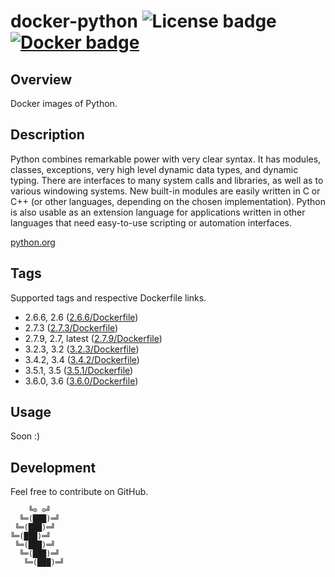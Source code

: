 # docker-python ![License badge][license-img] [![Docker badge][docker-img]][docker-url]

## Overview

Docker images of Python.

## Description

Python  combines  remarkable power  with  very  clear  syntax. It  has  modules,
classes,  exceptions,   very  high  level   dynamic  data  types,   and  dynamic
typing. There are interfaces  to many system calls and libraries,  as well as to
various windowing systems.  New built-in modules are easily written  in C or C++
(or other  languages, depending  on the chosen  implementation). Python  is also
usable as an extension language for applications written in other languages that
need easy-to-use scripting or automation interfaces.

[python.org](https://www.python.org/)

## Tags

Supported tags and respective Dockerfile links.

- 2.6.6, 2.6 ([2.6.6/Dockerfile][1])
- 2.7.3 ([2.7.3/Dockerfile][2])
- 2.7.9, 2.7, latest ([2.7.9/Dockerfile][3])
- 3.2.3, 3.2 ([3.2.3/Dockerfile][4])
- 3.4.2, 3.4 ([3.4.2/Dockerfile][5])
- 3.5.1, 3.5 ([3.5.1/Dockerfile][6])
- 3.6.0, 3.6 ([3.6.0/Dockerfile][7])

## Usage

Soon :)

## Development

Feel free to contribute on GitHub.

```
    ╚⊙ ⊙╝
  ╚═(███)═╝
 ╚═(███)═╝
╚═(███)═╝
 ╚═(███)═╝
  ╚═(███)═╝
   ╚═(███)═╝
```

[1]: https://github.com/rockyluke/docker-python/blob/master/2.6.6/Dockerfile
[2]: https://github.com/rockyluke/docker-python/blob/master/2.7.3/Dockerfile
[3]: https://github.com/rockyluke/docker-python/blob/master/2.7.9/Dockerfile
[4]: https://github.com/rockyluke/docker-python/blob/master/3.2.3/Dockerfile
[5]: https://github.com/rockyluke/docker-python/blob/master/3.4.2/Dockerfile
[6]: https://github.com/rockyluke/docker-python/blob/master/3.5.1/Dockerfile
[7]: https://github.com/rockyluke/docker-python/blob/master/3.6.0/Dockerfile
[license-img]: https://img.shields.io/badge/license-ISC-blue.svg
[docker-img]: https://img.shields.io/docker/pulls/rockyluke/python.svg
[docker-url]: https://registry.hub.docker.com/u/rockyluke/python
